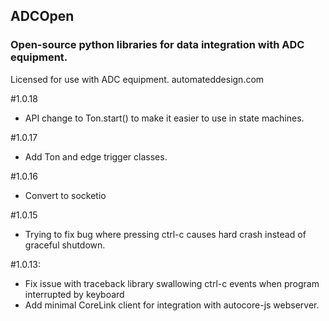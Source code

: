 ## ADCOpen
### Open-source python libraries for data integration with ADC equipment.

Licensed for use with ADC equipment. 
automateddesign.com

#1.0.18
- API change to Ton.start() to make it easier to use in state machines.


#1.0.17
- Add Ton and edge trigger classes.


#1.0.16
- Convert to socketio


#1.0.15
- Trying to fix bug where pressing ctrl-c causes hard crash instead of graceful shutdown.



#1.0.13:
- Fix issue with traceback library swallowing ctrl-c events when program interrupted by keyboard
- Add minimal CoreLink client for integration with autocore-js webserver. 